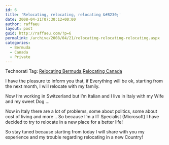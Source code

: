 ```yaml
---
id: 6
title: 'Relocating, relocating, relocating &#8230;'
date: 2008-04-21T07:30:12+00:00
author: raffaeu
layout: post
guid: http://raffaeu.com/?p=6
permalink: /archive/2008/04/21/relocating-relocating-relocating.aspx
categories:
  - Bermuda
  - Canada
  - Private
---
```

<div class="wlWriterSmartContent" id="scid:0767317B-992E-4b12-91E0-4F059A8CECA8:192de6e3-7160-4470-874f-3fafc8b86a39" style="padding-right: 0px; display: inline; padding-left: 0px; padding-bottom: 0px; margin: 0px; padding-top: 0px">
  Technorati Tag: <a href="http://technorati.com/tags/Relocating%20Bermuda" rel="tag">Relocating Bermuda</a>,<a href="http://technorati.com/tags/Relocating%20Canada" rel="tag">Relocating Canada</a>
</div>

I have the pleasure to inform you that, if Everything will be ok, starting from the next month, I will relocate with my family.

Now I&#8217;m working in Switzerland but I&#8217;m Italian and I live in Italy with my Wife and my sweet Dog &#8230;

Now in Italy there are a lot of problems, some about politics, some about cost of living and more .. So because I&#8217;m a IT Specialist (Microsoft) I have decided to try to relocate in a new place for a better life!

So stay tuned because starting from today I will share with you my experience and my trouble regarding relocating in a new Country!